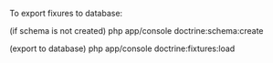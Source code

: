 To export fixures to database:

(if schema is not created)
php app/console doctrine:schema:create

(export to database)
php app/console doctrine:fixtures:load